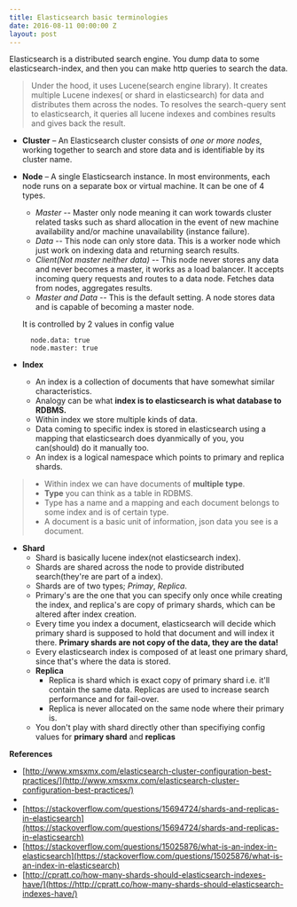 ```yaml
---
title: Elasticsearch basic terminologies
date: 2016-08-11 00:00:00 Z
layout: post
---
```


Elasticsearch is a distributed search engine. You dump data to some elasticsearch-index, and then you can make http queries to search the data.

> Under the hood, it uses Lucene(search engine library). It creates multiple Lucene indexes( or shard in elasticsearch) for data and distributes them across the nodes. To resolves the search-query sent to elasticsearch, it queries all lucene indexes and combines results and gives back the result.


* **Cluster** – An Elasticsearch cluster consists of *one or more nodes*, working together to search and store data and is identifiable by its cluster name. 

* **Node** – A single Elasticsearch instance. In most environments, each node runs on a separate box or virtual machine. 
It can be one of 4 types.

    * *Master* -- Master only node meaning it can work towards cluster related tasks such as shard allocation in the event of new machine availability and/or machine unavailability (instance failure).
    * *Data* -- This node can only store data. This is a worker node which just work on indexing data and returning search results.
    * *Client(Not master neither data)* -- This node never stores any data and never becomes a master, it works as a load balancer. It accepts incoming query requests and routes to a data node.  Fetches data from nodes, aggregates results.
    * *Master and Data* -- This is the default setting. A node stores data and is capable of becoming a master node.

    It is controlled by 2 values in config value

        node.data: true
        node.master: true

* **Index**

    * An index is a collection of documents that have somewhat similar characteristics.
    * Analogy can be what **index is to elasticsearch is what database to RDBMS.**
    * Within index we store multiple kinds of data.
    * Data coming to specific index is stored in elasticsearch using a mapping that elasticsearch does dyanmically of you, you can(should) do it manually too.
    * An index is a logical namespace which points to primary and replica shards.




> * Within index we can have documents of **multiple type**. 
> * **Type** you can think as a table in RDBMS. 
> * Type has a name and a mapping and each document belongs to some index and is of certain type.
> * A document is a basic unit of information, json data you see is a document.


* **Shard**
    * Shard is basically lucene index(not elasticsearch index).
    * Shards are shared across the node to provide distributed search(they're are part of a index).
    * Shards are of two types; *Primay*, *Replica*.
    * Primary's are the one that you can specify only once while creating the index, and replica's are copy of primary shards, which can be altered after index creation.
    * Every time you index a document, elasticsearch will decide which primary shard is supposed to hold that document and will index it there. **Primary shards are not copy of the data, they are the data!**    
    * Every elasticsearch index is composed of at least one primary shard, since that's where the data is stored.
    * **Replica**
    	* Replica is shard which is exact copy of primary shard i.e. it'll contain the same data. Replicas are used to increase search performance and for fail-over.
    	* Replica is never allocated on the same node where their primary is.
    * You don't play with shard directly other than specifiying config values for **primary shard** and **replicas**







**References**

* [http://www.xmsxmx.com/elasticsearch-cluster-configuration-best-practices/](http://www.xmsxmx.com/elasticsearch-cluster-configuration-best-practices/)
*
* [https://stackoverflow.com/questions/15694724/shards-and-replicas-in-elasticsearch](https://stackoverflow.com/questions/15694724/shards-and-replicas-in-elasticsearch)
* [https://stackoverflow.com/questions/15025876/what-is-an-index-in-elasticsearch](https://stackoverflow.com/questions/15025876/what-is-an-index-in-elasticsearch)
* [http://cpratt.co/how-many-shards-should-elasticsearch-indexes-have/](https://http://cpratt.co/how-many-shards-should-elasticsearch-indexes-have/)



